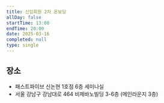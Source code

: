 ```yaml
---
title: 신입회원 2차 온보딩
allDay: false
startTime: 13:00
endTime: 20:00
date: 2025-03-16
completed: null
type: single
---
```

## 장소
- 패스트파이브 신논현 1호점 6층 세미나실
- 서울 강남구 강남대로 464 비제바노빌딩 3-6층 (메인라운지 3층)